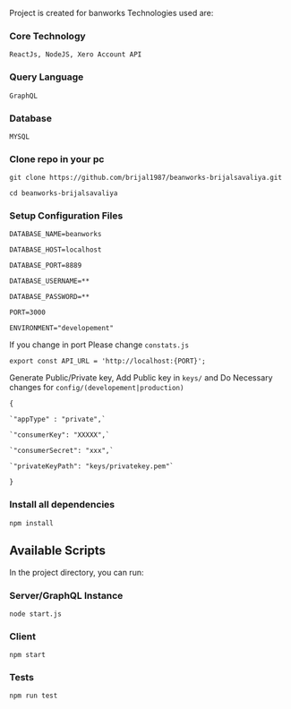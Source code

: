 Project is created for banworks
Technologies used are:

### Core Technology
`ReactJs, NodeJS, Xero Account API`

### Query Language
`GraphQL`

### Database
`MYSQL`


### Clone repo in your pc

`git clone https://github.com/brijal1987/beanworks-brijalsavaliya.git`


`cd beanworks-brijalsavaliya`

### Setup Configuration Files

`DATABASE_NAME=beanworks`

`DATABASE_HOST=localhost`

`DATABASE_PORT=8889`

`DATABASE_USERNAME=**`

`DATABASE_PASSWORD=**`

`PORT=3000`

`ENVIRONMENT="developement"`

If you change in port Please change `constats.js`

`export const API_URL = 'http://localhost:{PORT}';`


Generate Public/Private key, Add Public key in `keys/` and Do Necessary changes for `config/(developement|production)`

`{`

    `"appType" : "private",`

    `"consumerKey": "XXXXX",`

    `"consumerSecret": "xxx",`

    `"privateKeyPath": "keys/privatekey.pem"`

`}`


### Install all dependencies

`npm install`

## Available Scripts

In the project directory, you can run:

### Server/GraphQL Instance

`node start.js`

### Client

`npm start`

### Tests

`npm run test`
